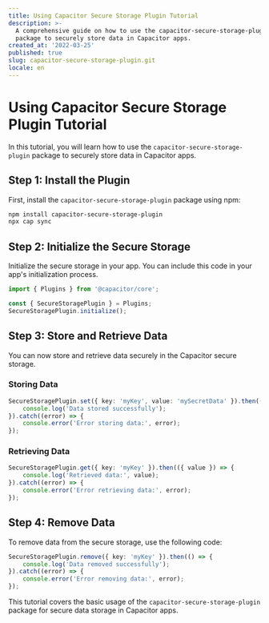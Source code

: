 ```yaml
---
title: Using Capacitor Secure Storage Plugin Tutorial
description: >-
  A comprehensive guide on how to use the capacitor-secure-storage-plugin
  package to securely store data in Capacitor apps.
created_at: '2022-03-25'
published: true
slug: capacitor-secure-storage-plugin.git
locale: en
---
```


# Using Capacitor Secure Storage Plugin Tutorial

In this tutorial, you will learn how to use the `capacitor-secure-storage-plugin` package to securely store data in Capacitor apps.

## Step 1: Install the Plugin

First, install the `capacitor-secure-storage-plugin` package using npm:

```bash
npm install capacitor-secure-storage-plugin
npx cap sync
```

## Step 2: Initialize the Secure Storage

Initialize the secure storage in your app. You can include this code in your app's initialization process.

```typescript
import { Plugins } from '@capacitor/core';

const { SecureStoragePlugin } = Plugins;
SecureStoragePlugin.initialize();
```

## Step 3: Store and Retrieve Data

You can now store and retrieve data securely in the Capacitor secure storage.

### Storing Data

```typescript
SecureStoragePlugin.set({ key: 'myKey', value: 'mySecretData' }).then(() => {
    console.log('Data stored successfully');
}).catch((error) => {
    console.error('Error storing data:', error);
});
```

### Retrieving Data

```typescript
SecureStoragePlugin.get({ key: 'myKey' }).then(({ value }) => {
    console.log('Retrieved data:', value);
}).catch((error) => {
    console.error('Error retrieving data:', error);
});
```

## Step 4: Remove Data

To remove data from the secure storage, use the following code:

```typescript
SecureStoragePlugin.remove({ key: 'myKey' }).then(() => {
    console.log('Data removed successfully');
}).catch((error) => {
    console.error('Error removing data:', error);
});
```

This tutorial covers the basic usage of the `capacitor-secure-storage-plugin` package for secure data storage in Capacitor apps.
```
```
